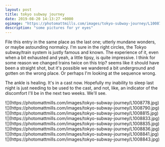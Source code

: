 ```yaml
---
layout: post
title: tokyo subway journey
date: 2019-08-20 14:13:27 +0000
ogimage: "https://photomattmills.com/images/tokyo-subway-journey/L1008790.jpg"
description: "some pictures for yr eyes"
---
```


File this entry in the same place as the last one; utterly mundane wonders, or maybe astounding normalcy. I'm sure in the right circles, the Tokyo subway/train system is justly famous and known. The experience of it, even when a bit exhausted and yeah, a little tipsy, is quite impressive. I think for some reason we changed trains twice on this trip? seems like it should have been a straight shot, but it's possible we wandered a bit underground and gotten on the wrong place. Or perhaps I'm looking at the sequence wrong.  

The ankle is healing. It's in a cast now. Hopefully my inability to sleep last night is just needing to be used to the cast, and not, like, an indicator of the discomfort I'll be in the next two weeks. We'll see. 

<span style="display:block;" class="center">
  ![](https://photomattmills.com/images/tokyo-subway-journey/L1008778.jpg)
<span class="caption"></span>
![](https://photomattmills.com/images/tokyo-subway-journey/L1008790.jpg)
<span class="caption"></span>
![](https://photomattmills.com/images/tokyo-subway-journey/L1008815.jpg)
<span class="caption"></span>
![](https://photomattmills.com/images/tokyo-subway-journey/L1008833.jpg)
<span class="caption"></span>
![](https://photomattmills.com/images/tokyo-subway-journey/L1008835.jpg)
<span class="caption"></span>
![](https://photomattmills.com/images/tokyo-subway-journey/L1008836.jpg)
<span class="caption"></span>
![](https://photomattmills.com/images/tokyo-subway-journey/L1008841.jpg)
<span class="caption"></span>
![](https://photomattmills.com/images/tokyo-subway-journey/L1008843.jpg)
<span class="caption"></span>
</span>
